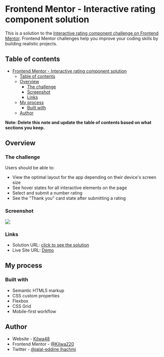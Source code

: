 # Frontend Mentor - Interactive rating component solution

This is a solution to the [Interactive rating component challenge on Frontend Mentor](https://www.frontendmentor.io/challenges/interactive-rating-component-koxpeBUmI). Frontend Mentor challenges help you improve your coding skills by building realistic projects. 

## Table of contents

- [Frontend Mentor - Interactive rating component solution](#frontend-mentor---interactive-rating-component-solution)
  - [Table of contents](#table-of-contents)
  - [Overview](#overview)
    - [The challenge](#the-challenge)
    - [Screenshot](#screenshot)
    - [Links](#links)
  - [My process](#my-process)
    - [Built with](#built-with)
  - [Author](#author)

**Note: Delete this note and update the table of contents based on what sections you keep.**

## Overview

### The challenge

Users should be able to:

- View the optimal layout for the app depending on their device's screen size
- See hover states for all interactive elements on the page
- Select and submit a number rating
- See the "Thank you" card state after submitting a rating

### Screenshot

![](./chalange-photo.png)

### Links

- Solution URL: [click to see the solution](https://github.com/Kilwa220/interactive-rating-component)
- Live Site URL: [Demo](https://kilwa220.github.io/interactive-rating-component/)

## My process

### Built with

- Semantic HTML5 markup
- CSS custom properties
- Flexbox
- CSS Grid
- Mobile-first workflow

## Author

- Website - [Kilwa48](https://www.your-site.com)
- Frontend Mentor - [@Kilwa220](https://www.frontendmentor.io/profile/Kilwa220)
- Twitter - [@jalal-eddine lhachmi](https://www.linkedin.com/in/jalallh/)

